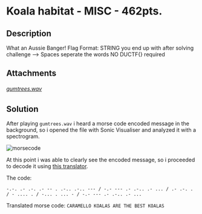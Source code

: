 # Koala habitat - MISC - 462pts.
## Description
 What an Aussie Banger!
Flag Format:
STRING you end up with after solving challenge --> Spaces seperate the words
NO DUCTF{} required

## Attachments
###### [gumtrees.wav](https://github.com/SamIsland/writeups/blob/master/koala-habitat/gumtrees.wav)

## Solution

After playing `gumtrees.wav` i heard a morse code encoded message in the background, so i opened the file with Sonic Visualiser and analyzed it with a spectrogram.

![morsecode](https://github.com/SamIsland/writeups/blob/master/koala-habitat/morsecode.png)

At this point i was able to clearly see the encoded message, so i proceeded to decode it using [this translator](https://morsecode.world/international/translator.html).

The code: 
```
-.-. .- .-. .- -- . .-.. .-.. --- / -.- --- .- .-.. .- ... / .- .-. . / - .... . / -... . ... - / -.- --- .- .-.. .- ...
```

Translated morse code:
`CARAMELLO KOALAS ARE THE BEST KOALAS`
